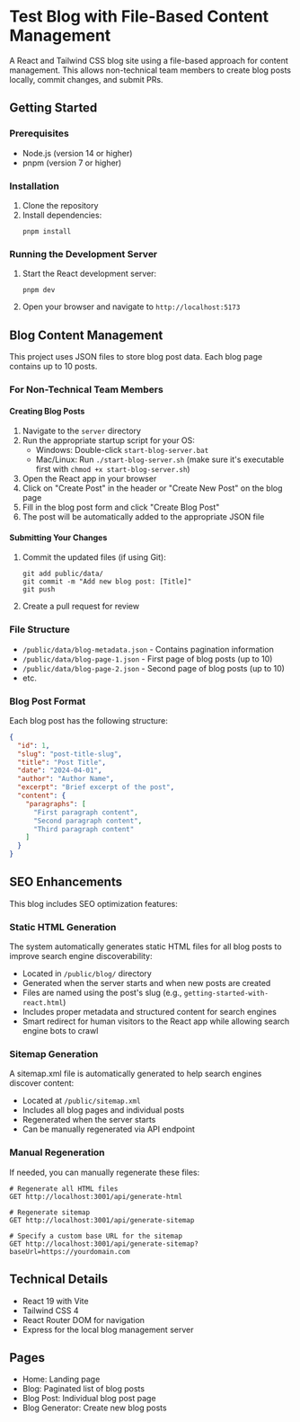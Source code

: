 # Test Blog with File-Based Content Management

A React and Tailwind CSS blog site using a file-based approach for content management. This allows non-technical team members to create blog posts locally, commit changes, and submit PRs.

## Getting Started

### Prerequisites

- Node.js (version 14 or higher)
- pnpm (version 7 or higher)

### Installation

1. Clone the repository
2. Install dependencies:
   ```
   pnpm install
   ```

### Running the Development Server

1. Start the React development server:
   ```
   pnpm dev
   ```
2. Open your browser and navigate to `http://localhost:5173`

## Blog Content Management

This project uses JSON files to store blog post data. Each blog page contains up to 10 posts.

### For Non-Technical Team Members

#### Creating Blog Posts

1. Navigate to the `server` directory
2. Run the appropriate startup script for your OS:
   - Windows: Double-click `start-blog-server.bat`
   - Mac/Linux: Run `./start-blog-server.sh` (make sure it's executable first with `chmod +x start-blog-server.sh`)
3. Open the React app in your browser
4. Click on "Create Post" in the header or "Create New Post" on the blog page
5. Fill in the blog post form and click "Create Blog Post"
6. The post will be automatically added to the appropriate JSON file

#### Submitting Your Changes

1. Commit the updated files (if using Git):
   ```
   git add public/data/
   git commit -m "Add new blog post: [Title]"
   git push
   ```
2. Create a pull request for review

### File Structure

- `/public/data/blog-metadata.json` - Contains pagination information
- `/public/data/blog-page-1.json` - First page of blog posts (up to 10)
- `/public/data/blog-page-2.json` - Second page of blog posts (up to 10)
- etc.

### Blog Post Format

Each blog post has the following structure:

```json
{
  "id": 1,
  "slug": "post-title-slug",
  "title": "Post Title",
  "date": "2024-04-01",
  "author": "Author Name",
  "excerpt": "Brief excerpt of the post",
  "content": {
    "paragraphs": [
      "First paragraph content",
      "Second paragraph content",
      "Third paragraph content"
    ]
  }
}
```

## SEO Enhancements

This blog includes SEO optimization features:

### Static HTML Generation

The system automatically generates static HTML files for all blog posts to improve search engine discoverability:

- Located in `/public/blog/` directory
- Generated when the server starts and when new posts are created
- Files are named using the post's slug (e.g., `getting-started-with-react.html`)
- Includes proper metadata and structured content for search engines
- Smart redirect for human visitors to the React app while allowing search engine bots to crawl

### Sitemap Generation

A sitemap.xml file is automatically generated to help search engines discover content:

- Located at `/public/sitemap.xml`
- Includes all blog pages and individual posts
- Regenerated when the server starts
- Can be manually regenerated via API endpoint

### Manual Regeneration

If needed, you can manually regenerate these files:

```
# Regenerate all HTML files
GET http://localhost:3001/api/generate-html

# Regenerate sitemap
GET http://localhost:3001/api/generate-sitemap

# Specify a custom base URL for the sitemap
GET http://localhost:3001/api/generate-sitemap?baseUrl=https://yourdomain.com
```

## Technical Details

- React 19 with Vite
- Tailwind CSS 4
- React Router DOM for navigation
- Express for the local blog management server

## Pages

- Home: Landing page
- Blog: Paginated list of blog posts
- Blog Post: Individual blog post page
- Blog Generator: Create new blog posts

